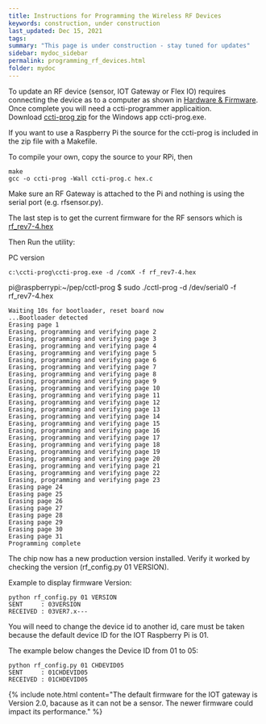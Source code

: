 ```yaml
---
title: Instructions for Programming the Wireless RF Devices
keywords: construction, under construction
last_updated: Dec 15, 2021
tags:
summary: "This page is under construction - stay tuned for updates"
sidebar: mydoc_sidebar
permalink: programming_rf_devices.html
folder: mydoc
---
```


To update an RF device (sensor, IOT Gateway or Flex IO) requires connecting the device as to a computer as shown in [Hardware & Firmware](hardware_and_firmware.html).
Once complete you will need a ccti-programmer applicaition.<br />
Download [ccti-prog zip](https://projects.privateeyepi.com/home/home-alarm-system-project/wireless-projects/apps/ccti-prog-v1.zip) for the Windows app ccti-prog.exe.

If you want to use a Raspberry Pi the source for the ccti-prog is included in the zip file with a Makefile.

To compile your own, copy the source to your RPi, then
```
make
gcc -o ccti-prog -Wall ccti-prog.c hex.c
```
Make sure an RF Gateway is attached to the Pi and nothing is using the serial port (e.g. rfsensor.py).

The last step is to get the current firmware for the RF sensors which is [rf_rev7-4.hex](https://projects.privateeyepi.com/home/home-alarm-system-project/wireless-projects/apps/rf_rev7-4.hex)

Then Run the utility:

PC version
```
c:\ccti-prog\ccti-prog.exe -d /comX -f rf_rev7-4.hex
```
pi@raspberrypi:~/pep/cctl-prog $ sudo ./cctl-prog  -d /dev/serial0 -f rf_rev7-4.hex
```
Waiting 10s for bootloader, reset board now
...Bootloader detected
Erasing page 1
Erasing, programming and verifying page 2
Erasing, programming and verifying page 3
Erasing, programming and verifying page 4
Erasing, programming and verifying page 5
Erasing, programming and verifying page 6
Erasing, programming and verifying page 7
Erasing, programming and verifying page 8
Erasing, programming and verifying page 9
Erasing, programming and verifying page 10
Erasing, programming and verifying page 11
Erasing, programming and verifying page 12
Erasing, programming and verifying page 13
Erasing, programming and verifying page 14
Erasing, programming and verifying page 15
Erasing, programming and verifying page 16
Erasing, programming and verifying page 17
Erasing, programming and verifying page 18
Erasing, programming and verifying page 19
Erasing, programming and verifying page 20
Erasing, programming and verifying page 21
Erasing, programming and verifying page 22
Erasing, programming and verifying page 23
Erasing page 24
Erasing page 25
Erasing page 26
Erasing page 27
Erasing page 28
Erasing page 29
Erasing page 30
Erasing page 31
Programming complete
```

The chip now has a new production version installed. Verify it worked by checking the version (rf_config.py 01 VERSION).

Example to display firmware Version:

```
python rf_config.py 01 VERSION
SENT     : 03VERSION
RECEIVED : 03VER7.x---
```
You will need to change the device id to another id, care must be taken because the default device ID for the IOT Raspberry Pi is 01.

The example below changes the Device ID from 01 to 05:
```
python rf_config.py 01 CHDEVID05
SENT     : 01CHDEVID05
RECEIVED : 01CHDEVID05
```
{% include note.html content="The default firmware for the IOT gateway is Version 2.0, bacause as it can not be a sensor. The newer firmware could impact its performance." %}



